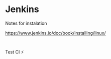 # Jenkins

Notes for instalation 

https://www.jenkins.io/doc/book/installing/linux/

```bash



```

Test CI :zap: